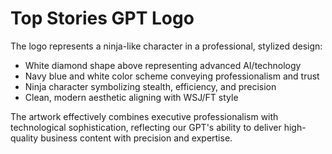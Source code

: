 # Top Stories GPT Logo

The logo represents a ninja-like character in a professional, stylized design:
- White diamond shape above representing advanced AI/technology
- Navy blue and white color scheme conveying professionalism and trust
- Ninja character symbolizing stealth, efficiency, and precision
- Clean, modern aesthetic aligning with WSJ/FT style

The artwork effectively combines executive professionalism with technological sophistication, reflecting our GPT's ability to deliver high-quality business content with precision and expertise.
